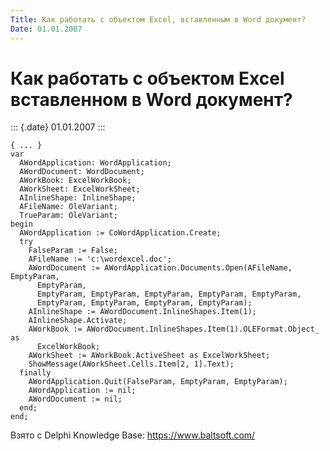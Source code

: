```yaml
---
Title: Как работать с объектом Excel, вставленным в Word документ?
Date: 01.01.2007
---
```



Как работать с объектом Excel вставленном в Word документ?
==========================================================

::: {.date}
01.01.2007
:::

    { ... }
    var
      AWordApplication: WordApplication;
      AWordDocument: WordDocument;
      AWorkBook: ExcelWorkBook;
      AWorkSheet: ExcelWorkSheet;
      AInlineShape: InlineShape;
      AFileName: OleVariant;
      TrueParam: OleVariant;
    begin
      AWordApplication := CoWordApplication.Create;
      try
        FalseParam := False;
        AFileName := 'c:\wordexcel.doc';
        AWordDocument := AWordApplication.Documents.Open(AFileName, EmptyParam,
          EmptyParam,
          EmptyParam, EmptyParam, EmptyParam, EmptyParam, EmptyParam,
          EmptyParam, EmptyParam, EmptyParam, EmptyParam);
        AInlineShape := AWordDocument.InlineShapes.Item(1);
        AInlineShape.Activate;
        AWorkBook := AWordDocument.InlineShapes.Item(1).OLEFormat.Object_ as
          ExcelWorkBook;
        AWorkSheet := AWorkBook.ActiveSheet as ExcelWorkSheet;
        ShowMessage(AWorkSheet.Cells.Item[2, 1].Text);
      finally
        AWordApplication.Quit(FalseParam, EmptyParam, EmptyParam);
        AWordApplication := nil;
        AWordDocument := nil;
      end;
    end;

Взято с Delphi Knowledge Base: <https://www.baltsoft.com/>
